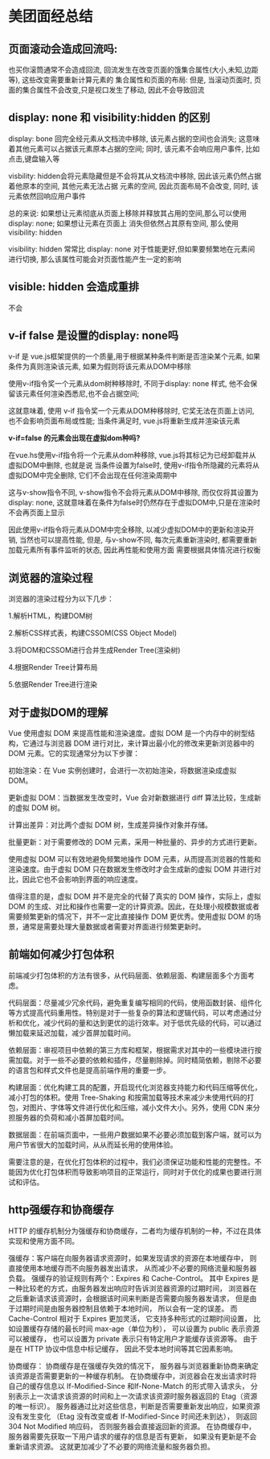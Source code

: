 # 美团面经总结


## 页面滚动会造成回流吗:

也买你滚筒通常不会造成回流, 回流发生在改变页面的饿集合属性(大小,未知,边距等), 这些改变需要重新计算元素的
集合属性和页面的布局: 但是, 当滚动页面时, 页面的集合属性不会改变,只是视口发生了移动, 因此不会导致回流

## display: none 和 visibility:hidden 的区别

display: bone 回完全经元素从文档流中移除, 该元素占据的空间也会消失; 这意味着其他元素可以占据该元素原本占据的空间;
同时, 该元素不会响应用户事件, 比如点击,键盘输入等

visbility: hidden会将元素隐藏但是不会将其从文档流中移除, 因此该元素仍然占据着他原本的空间, 其他元素无法占据
元素的空间, 因此页面布局不会改变, 同时, 该元素依然回响应用户事件

总的来说: 如果想让元素彻底从页面上移除并释放其占用的空间,那么可以使用display: none; 如果想让元素在页面上
消失但依然占其原有空间, 那么使用visibility: hidden


visibility: hidden 常常比 display: none 对于性能更好,但如果要频繁地在元素间进行切换, 那么该属性可能会对页面性能产生一定的影响



## visible: hidden 会造成重排

不会

## v-if false 是设置的display: none吗

v-if 是 vue.js框架提供的一个质量,用于根据某种条件判断是否渲染某个元素, 如果条件为真则渲染该元素,
如果为假则将该元素从DOM中移除


使用v-if指令奖一个元素从dom树种移除时, 不同于display: none 样式, 他不会保留该元素任何渲染西悉尼,也不会占据空间;

这就意味着, 使用 v-if 指令奖一个元素从DOM种移除时, 它奖无法在页面上访问, 也不会影响页面布局或性能;
当条件满足时, vue.js将重新生成并渲染该元素

**v-if=false 的元素会出现在虚拟dom种吗?**

在vue.hs使用v-if指令将一个元素从dom种移除, vue.js将其标记为已经卸载并从虚拟DOM中删除, 也就是说
当条件设置为false时, 使用v-if指令所隐藏的元素将从虚拟DOM中完全删除, 它们不会出现在任何渲染周期中

这与v-show指令不同, v-show指令不会将元素从DOM中移除, 而仅仅将其设置为display: none, 
这就意味着在条件为false时仍然存在于虚拟DOM中,只是在渲染时不会再页面上显示

因此使用v-if指令将元素从DOM中完全移除, 以减少虚拟DOM中的更新和渲染开销, 当然也可以提高性能,
但是, 与v-show不同, 每次元素重新渲染时, 都需要重新加载元素所有事件监听的状态, 因此再性能和使用方面
需要根据具体情况进行权衡




## 浏览器的渲染过程 

浏览器的渲染过程分为以下几步：

1.解析HTML，构建DOM树

2.解析CSS样式表，构建CSSOM(CSS Object Model)

3.将DOM和CSSOM进行合并生成Render Tree(渲染树)

4.根据Render Tree计算布局

5.依据Render Tree进行渲染


## 对于虚拟DOM的理解

Vue 使用虚拟 DOM 来提高性能和渲染速度。虚拟 DOM 是一个内存中的树型结构，它通过与浏览器 DOM 进行对比，来计算出最小化的修改来更新浏览器中的 DOM 元素。它的实现通常分为以下步骤：

初始渲染：在 Vue 实例创建时，会进行一次初始渲染，将数据渲染成虚拟 DOM。

更新虚拟 DOM：当数据发生改变时，Vue 会对新数据进行 diff 算法比较，生成新的虚拟 DOM 树。

计算出差异：对比两个虚拟 DOM 树，生成差异操作对象并存储。

批量更新：对于需要修改的 DOM 元素，采用一种批量的、异步的方式进行更新。

使用虚拟 DOM 可以有效地避免频繁地操作 DOM 元素，从而提高浏览器的性能和渲染速度。由于虚拟 DOM 只在数据发生修改时才会生成新的虚拟 DOM 并进行对比，因此它也不会影响到界面的响应速度。

值得注意的是，虚拟 DOM 并不是完全的代替了真实的 DOM 操作，实际上，虚拟 DOM 的生成、对比和操作也需要一定的计算资源。因此，在处理小规模数据或者需要频繁更新的情况下，并不一定比直接操作 DOM 更优秀。使用虚拟 DOM 的场景，通常是需要处理大量数据或者需要对界面进行频繁更新时。

## 前端如何减少打包体积


前端减少打包体积的方法有很多，从代码层面、依赖层面、构建层面多个方面考虑。

代码层面：尽量减少冗余代码，避免重复编写相同的代码，使用函数封装、组件化等方式提高代码重用性。特别是对于一些复杂的算法和逻辑代码，可以考虑通过分析和优化，减少代码的量和达到更优的运行效率。对于低优先级的代码，可以通过懒加载来延迟加载，减少首屏加载时间。

依赖层面：审视项目中依赖的第三方库和框架，根据需求对其中的一些模块进行按需加载。对于一些不必要的依赖和插件，尽量剔除掉。同时精简依赖，剔除不必要的语言包和样式文件也是提高前端作用的重要一步。

构建层面：优化构建工具的配置，开启现代化浏览器支持能力和代码压缩等优化，减小打包的体积。使用 Tree-Shaking 和按需加载等技术来减少未使用代码的打包，对图片、字体等文件进行优化和压缩，减小文件大小。另外，使用 CDN 来分担服务器的负荷和减小首屏加载时间。

数据层面：在前端页面中，一些用户数据如果不必要必须加载到客户端，就可以为用户节省很大的加载时间，从从而延长用的使用体验。

需要注意的是，在优化打包体积的过程中，我们必须保证功能和性能的完整性。不能因为优化打包体积而导致影响项目的正常运行，同时对于优化的成果也要进行测试和评估。

## http强缓存和协商缓存

HTTP 的缓存机制分为强缓存和协商缓存，二者均为缓存机制的一种，不过在具体实现和使用方面不同。

强缓存：客户端在向服务器请求资源时，如果发现请求的资源在本地缓存中，
则直接使用本地缓存而不向服务器发出请求，
从而减少不必要的网络流量和服务器负载。
强缓存的验证规则有两个：Expires 和 Cache-Control。
其中 Expires 是一种比较老的方式，由服务器发出响应时告诉浏览器资源的过期时间，
浏览器在之后重新请求该资源时，会根据该时间来判断是否需要向服务器发请求，
但是由于过期时间是由服务器控制且依赖于本地时间，
所以会有一定的误差。
而Cache-Control 相对于 Expires 更加灵活，
它支持多种形式的过期时间设置，
比如设置缓存存储的最长时间 max-age（单位为秒），
可以设置为 public 表示资源可以被缓存，
也可以设置为 private 表示只有特定用户才能缓存该资源等。
由于是在 HTTP 协议中信息中标记缓存，
因此不受本地时间等其它因素影响。

协商缓存：
协商缓存是在强缓存失效的情况下，
服务器与浏览器重新协商来确定该资源是否需要更新的一种缓存机制。
在协商缓存中，浏览器会在发出请求时将自己的缓存信息以 
If-Modified-Since 和If-None-Match 的形式带入请求头，
分别表示上一次请求该资源的时间和上一次请求该资源时服务器返回的 Etag（资源的唯一标识）。
服务器通过比对这些信息，判断是否需要重新发出响应，如果资源没有发生变化
（Etag 没有改变或者 If-Modified-Since 时间还未到达），
则返回 304 Not Modified 响应码，
否则服务器会直接返回新的资源。
在协商缓存中，服务器需要先获取一下用户请求的缓存的信息是否有更新，
如果没有更新是不会重新请求资源。
这就更加减少了不必要的网络流量和服务器负担。
